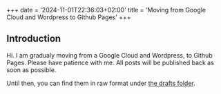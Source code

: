 +++
date = '2024-11-01T22:36:03+02:00'
title = 'Moving from Google Cloud and Wordpress to Github Pages'
+++

## Introduction

Hi. I am gradualy moving from a Google Cloud and Wordpress, to Github Pages. 
Please have patience with me. All posts will be published back as soon as possible.

Until then, you can find them in raw format under [the drafts folder](https://github.com/lunaticthinker-me/lunaticthinker.github.io/tree/main/drafts).